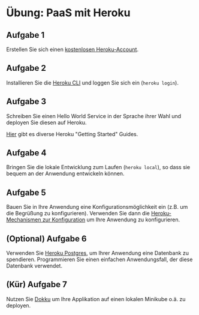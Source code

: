 # Übung: PaaS mit Heroku

## Aufgabe 1

Erstellen Sie sich einen [kostenlosen Heroku-Account](https://signup.heroku.com/).

## Aufgabe 2

Installieren Sie die [Heroku CLI](https://devcenter.heroku.com/articles/heroku-cli) und loggen Sie sich ein (`heroku login`).

## Aufgabe 3

Schreiben Sie einen Hello World Service in der Sprache ihrer Wahl und deployen Sie diesen auf Heroku.

[Hier](https://devcenter.heroku.com/start) gibt es diverse Heroku "Getting Started" Guides.

## Aufgabe 4

Bringen Sie die lokale Entwicklung zum Laufen (`heroku local`), so dass sie bequem an der Anwendung entwickeln können.

## Aufgabe 5

Bauen Sie in Ihre Anwendung eine Konfigurationsmöglichkeit ein (z.B. um die Begrüßung zu konfigurieren).
Verwenden Sie dann die [Heroku-Mechanismen zur Konfiguration](https://devcenter.heroku.com/articles/config-vars) um Ihre Anwendung zu konfigurieren.

## (Optional) Aufgabe 6

Verwenden Sie [Heroku Postgres](https://www.heroku.com/postgres), um Ihrer Anwendung eine Datenbank zu spendieren.
Programmieren Sie einen einfachen Anwendungsfall, der diese Datenbank verwendet.

## (Kür) Aufgabe 7

Nutzen Sie [Dokku](https://dokku.com/) um Ihre Applikation auf einen lokalen Minikube o.ä. zu deployen.
